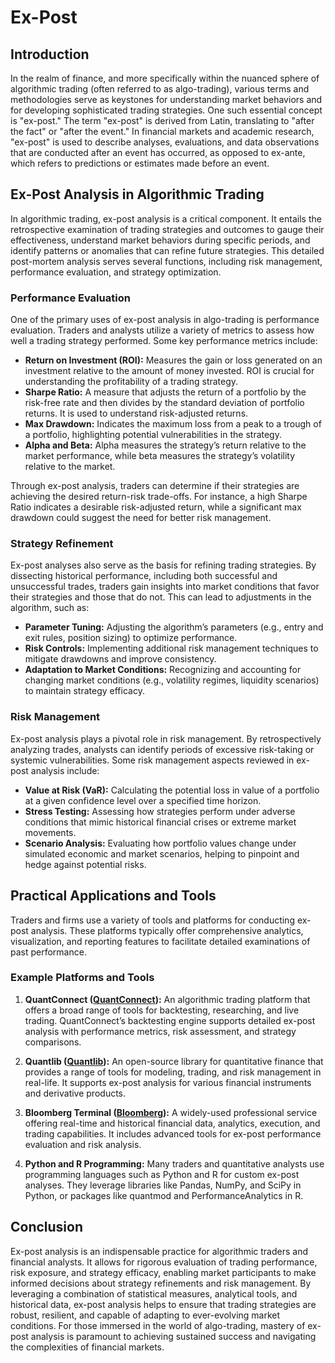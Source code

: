 # Ex-Post

## Introduction

In the realm of finance, and more specifically within the nuanced sphere of algorithmic trading (often referred to as algo-trading), various terms and methodologies serve as keystones for understanding market behaviors and for developing sophisticated trading strategies. One such essential concept is "ex-post." The term "ex-post" is derived from Latin, translating to "after the fact" or "after the event." In financial markets and academic research, "ex-post" is used to describe analyses, evaluations, and data observations that are conducted after an event has occurred, as opposed to ex-ante, which refers to predictions or estimates made before an event.

## Ex-Post Analysis in Algorithmic Trading

In algorithmic trading, ex-post analysis is a critical component. It entails the retrospective examination of trading strategies and outcomes to gauge their effectiveness, understand market behaviors during specific periods, and identify patterns or anomalies that can refine future strategies. This detailed post-mortem analysis serves several functions, including risk management, performance evaluation, and strategy optimization.

### Performance Evaluation

One of the primary uses of ex-post analysis in algo-trading is performance evaluation. Traders and analysts utilize a variety of metrics to assess how well a trading strategy performed. Some key performance metrics include:

- **Return on Investment (ROI):** Measures the gain or loss generated on an investment relative to the amount of money invested. ROI is crucial for understanding the profitability of a trading strategy.
- **Sharpe Ratio:** A measure that adjusts the return of a portfolio by the risk-free rate and then divides by the standard deviation of portfolio returns. It is used to understand risk-adjusted returns.
- **Max Drawdown:** Indicates the maximum loss from a peak to a trough of a portfolio, highlighting potential vulnerabilities in the strategy.
- **Alpha and Beta:** Alpha measures the strategy’s return relative to the market performance, while beta measures the strategy’s volatility relative to the market.

Through ex-post analysis, traders can determine if their strategies are achieving the desired return-risk trade-offs. For instance, a high Sharpe Ratio indicates a desirable risk-adjusted return, while a significant max drawdown could suggest the need for better risk management.

### Strategy Refinement

Ex-post analyses also serve as the basis for refining trading strategies. By dissecting historical performance, including both successful and unsuccessful trades, traders gain insights into market conditions that favor their strategies and those that do not. This can lead to adjustments in the algorithm, such as:

- **Parameter Tuning:** Adjusting the algorithm’s parameters (e.g., entry and exit rules, position sizing) to optimize performance.
- **Risk Controls:** Implementing additional risk management techniques to mitigate drawdowns and improve consistency.
- **Adaptation to Market Conditions:** Recognizing and accounting for changing market conditions (e.g., volatility regimes, liquidity scenarios) to maintain strategy efficacy.

### Risk Management

Ex-post analysis plays a pivotal role in risk management. By retrospectively analyzing trades, analysts can identify periods of excessive risk-taking or systemic vulnerabilities. Some risk management aspects reviewed in ex-post analysis include:

- **Value at Risk (VaR):** Calculating the potential loss in value of a portfolio at a given confidence level over a specified time horizon. 
- **Stress Testing:** Assessing how strategies perform under adverse conditions that mimic historical financial crises or extreme market movements.
- **Scenario Analysis:** Evaluating how portfolio values change under simulated economic and market scenarios, helping to pinpoint and hedge against potential risks.

## Practical Applications and Tools

Traders and firms use a variety of tools and platforms for conducting ex-post analysis. These platforms typically offer comprehensive analytics, visualization, and reporting features to facilitate detailed examinations of past performance.

### Example Platforms and Tools

1. **QuantConnect ([QuantConnect](https://www.quantconnect.com/)):**
   An algorithmic trading platform that offers a broad range of tools for backtesting, researching, and live trading. QuantConnect’s backtesting engine supports detailed ex-post analysis with performance metrics, risk assessment, and strategy comparisons.

2. **Quantlib ([Quantlib](http://quantlib.org/)):**
   An open-source library for quantitative finance that provides a range of tools for modeling, trading, and risk management in real-life. It supports ex-post analysis for various financial instruments and derivative products.

3. **Bloomberg Terminal ([Bloomberg](https://www.bloomberg.com/professional/solution/guid-1-bloomberg-terminal/?utm_medium=bcom_site&utm_source=bmb-banner&utm_campaign=bps1&utm_content=top-growing-business)):**
   A widely-used professional service offering real-time and historical financial data, analytics, execution, and trading capabilities. It includes advanced tools for ex-post performance evaluation and risk analysis.

4. **Python and R Programming:**
   Many traders and quantitative analysts use programming languages such as Python and R for custom ex-post analyses. They leverage libraries like Pandas, NumPy, and SciPy in Python, or packages like quantmod and PerformanceAnalytics in R.

## Conclusion

Ex-post analysis is an indispensable practice for algorithmic traders and financial analysts. It allows for rigorous evaluation of trading performance, risk exposure, and strategy efficacy, enabling market participants to make informed decisions about strategy refinements and risk management. By leveraging a combination of statistical measures, analytical tools, and historical data, ex-post analysis helps to ensure that trading strategies are robust, resilient, and capable of adapting to ever-evolving market conditions. For those immersed in the world of algo-trading, mastery of ex-post analysis is paramount to achieving sustained success and navigating the complexities of financial markets.